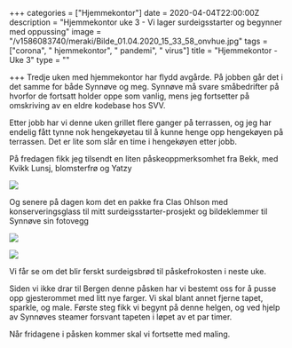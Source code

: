 +++
categories = ["Hjemmekontor"]
date = 2020-04-04T22:00:00Z
description = "Hjemmekontor uke 3 - Vi lager surdeigsstarter og begynner med oppussing"
image = "/v1586083740/meraki/Bilde_01.04.2020_15_33_58_onvhue.jpg"
tags = ["corona", " hjemmekontor", " pandemi", " virus"]
title = "Hjemmekontor - Uke 3"
type = ""

+++
Tredje uken med hjemmekontor har flydd avgårde. På jobben går det i det samme for både Synnøve og meg. Synnøve må svare småbedrifter på hvorfor de fortsatt holder oppe som vanlig, mens jeg fortsetter på omskriving av en eldre kodebase hos SVV. 

Etter jobb har vi denne uken grillet flere ganger på terrassen, og jeg har endelig fått tynne nok hengekøyetau til å kunne henge opp hengekøyen på terrassen. Det er lite som slår en time i hengekøyen etter jobb.

På fredagen fikk jeg tilsendt en liten påskeoppmerksomhet fra Bekk, med Kvikk Lunsj, blomsterfrø og Yatzy

![](https://res.cloudinary.com/meraki-images/image/upload/v1586084256/meraki/Bilde_03.04.2020_15_42_25_gj8fec.jpg)

Og senere på dagen kom det en pakke fra Clas Ohlson med konserveringsglass til mitt surdeigsstarter-prosjekt og bildeklemmer til Synnøve sin fotovegg

![](https://res.cloudinary.com/meraki-images/image/upload/v1586084301/meraki/IMG_1499_mlj3ga.jpg)

![](https://res.cloudinary.com/meraki-images/image/upload/v1586084192/meraki/DA91E80A-82EB-49C0-A140-87B4C989496B_p9neqf.jpg)

Vi får se om det blir ferskt surdeigsbrød til påskefrokosten i neste uke.

Siden vi ikke drar til Bergen denne påsken har vi bestemt oss for å pusse opp gjesterommet med litt nye farger. Vi skal blant annet fjerne tapet, sparkle, og male. Første steg fikk vi begynt på denne helgen, og ved hjelp av Synnøves steamer forsvant tapeten i løpet av et par timer.

Når fridagene i påsken kommer skal vi fortsette med maling.